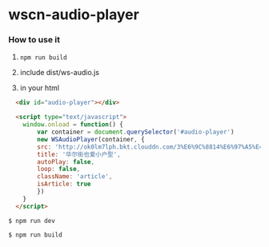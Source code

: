 # wscn-audio-player


### How to use it

1. `npm run build`

2. include dist/ws-audio.js

3. in your html
```html
  <div id="audio-player"></div>

  <script type="text/javascript">
	window.onload = function() {
		var container = document.querySelector('#audio-player')
		new WSAudioPlayer(container, {
		src: 'http://ok0lm7lph.bkt.clouddn.com/3%E6%9C%8814%E6%97%A5%E4%BB%98%E9%B9%8F%E8%AF%B4.mp3',
		title: '华尔街也爱小户型',
		autoPlay: false,
		loop: false,
		className: 'article',
		isArticle: true
		})
	}
  </script>
```


`$ npm run dev`

`$ npm run build`
